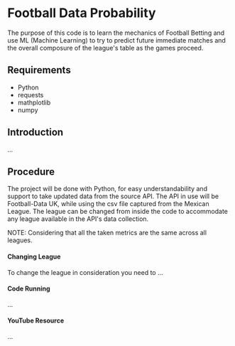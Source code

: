 # Football Data Probability
The purpose of this code is to learn the mechanics of Football Betting and use ML (Machine Learning) to try to predict future immediate matches and the overall composure of the league's table as the games proceed.

## Requirements
- Python
- requests
- mathplotlib
- numpy

## Introduction
...

## Procedure
The project will be done with Python, for easy understandability and support to take updated data from the source API. The API in use will be Football-Data UK, while using the csv file captured from the Mexican League. The league can be changed from inside the code to accommodate any league available in the API's data collection.

NOTE: Considering that all the taken metrics are the same across all leagues.

#### Changing League 
To change the league in consideration you need to ...

#### Code Running
...

#### YouTube Resource
...
